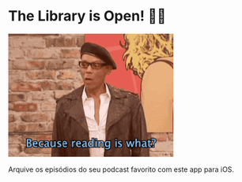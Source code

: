 # The Library is Open! 💃🏼

![RuPaul dizendo: Because reading is what? Fundamental! - Porque ler é o quê? Fundamental!](TheLibraryIsOpen/Resources/reading-is-fundamental.gif)

Arquive os episódios do seu podcast favorito com este app para iOS.
